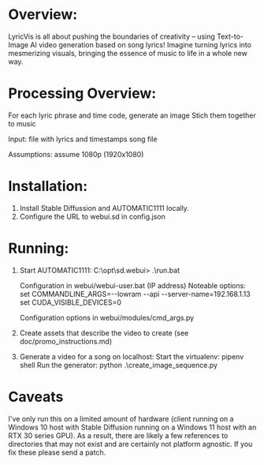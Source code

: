 # Overview:


LyricVis is all about pushing the boundaries of creativity – using Text-to-Image AI video generation based on song lyrics! Imagine turning lyrics into mesmerizing visuals, bringing the essence of music to life in a whole new way.


# Processing Overview:

For each lyric phrase and time code, generate an image
Stich them together to music

Input:
	file with lyrics and timestamps
	song file

Assumptions: assume 1080p (1920x1080)

# Installation:

1. Install Stable Diffussion and AUTOMATIC1111 locally.
2. Configure the URL to webui.sd in config.json



# Running:


1. Start AUTOMATIC1111:
	C:\opt\sd.webui> .\run.bat

	Configuration in webui/webui-user.bat (IP address)
		Noteable options: 
			set COMMANDLINE_ARGS=--lowram --api --server-name=192.168.1.13
			set CUDA_VISIBLE_DEVICES=0

	Configuration options in webui/modules/cmd_args.py

2. Create assets that describe the video to create (see doc/promo_instructions.md)

3. Generate a video for a song on localhost:
	Start the virtualenv:
		pipenv shell
	Run the generator:
		python .\create_image_sequence.py
	

# Caveats

I've only run this on a limited amount of hardware (client running on a Windows 10 host with Stable Diffusion running on a Windows 11 host with an RTX 30 series GPU). As a result, there are likely a few references
to directories that may not exist and are certainly not platform agnostic. If you fix these please send a patch.
